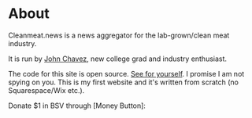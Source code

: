 # About

Cleanmeat.news is a news aggregator for the lab-grown/clean meat industry.

It is run by [John Chavez][1], new college grad and industry enthusiast.

The code for this site is open source. [See for yourself][2]. I promise I am not spying on you. This is my first website and it's written from scratch (no Squarespace/Wix etc.).

Donate $1 in BSV through [Money Button]:
<script src="https://www.moneybutton.com/moneybutton.js"></script>
<div class="money-button"
  data-label="Donate"
  data-op-return="Thank you! :)"
  data-to="14727"
  data-amount="1"
  data-currency="USD"
></div>

[1]: https://linkedin.com/in/john415chavez
[2]: https://github.com/j0hnchavez/j0hnchavez.github.io
[3]: https://docs.moneybutton.com/docs/mb-overview.html